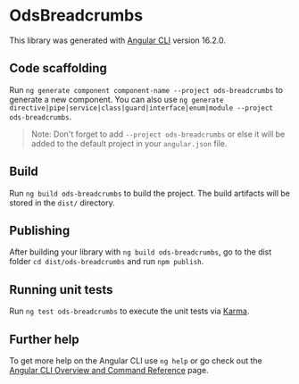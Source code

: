 # OdsBreadcrumbs

This library was generated with [Angular CLI](https://github.com/angular/angular-cli) version 16.2.0.

## Code scaffolding

Run `ng generate component component-name --project ods-breadcrumbs` to generate a new component. You can also use `ng generate directive|pipe|service|class|guard|interface|enum|module --project ods-breadcrumbs`.
> Note: Don't forget to add `--project ods-breadcrumbs` or else it will be added to the default project in your `angular.json` file. 

## Build

Run `ng build ods-breadcrumbs` to build the project. The build artifacts will be stored in the `dist/` directory.

## Publishing

After building your library with `ng build ods-breadcrumbs`, go to the dist folder `cd dist/ods-breadcrumbs` and run `npm publish`.

## Running unit tests

Run `ng test ods-breadcrumbs` to execute the unit tests via [Karma](https://karma-runner.github.io).

## Further help

To get more help on the Angular CLI use `ng help` or go check out the [Angular CLI Overview and Command Reference](https://angular.io/cli) page.

